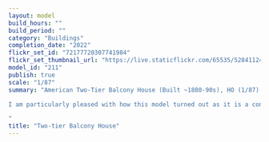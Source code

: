 ```yaml
---
layout: model
build_hours: ""
build_period: ""
category: "Buildings"
completion_date: "2022"
flickr_set_id: "72177720307741984"
flickr_set_thumbnail_url: "https://live.staticflickr.com/65535/52841124045_6ddbb02b98_m.jpg"
model_id: "211"
publish: true
scale: "1/87"
summary: "American Two-Tier Balcony House (Built ~1880-90s), HO (1/87) scale [Model built 2022]

I am particularly pleased with how this model turned out as it is a conversion from an old and warped AHM kit I bought on Ebay.

"
title: "Two-tier Balcony House"
---
```




